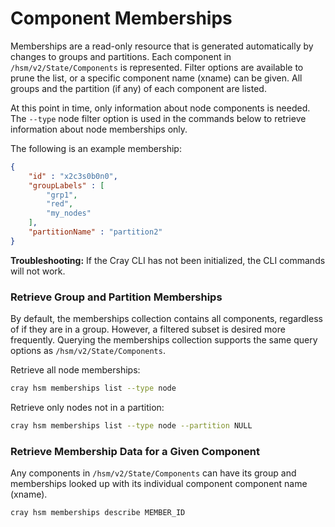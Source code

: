 # Component Memberships

Memberships are a read-only resource that is generated automatically by changes to groups and partitions. Each component in `/hsm/v2/State/Components` is represented. Filter options are available to prune the list, or a specific component name (xname) can be given. All groups and the partition \(if any\) of each component are listed.

At this point in time, only information about node components is needed. The `--type` node filter option is used in the commands below to retrieve information about node memberships only.

The following is an example membership:

```json
{
    "id" : "x2c3s0b0n0",
    "groupLabels" : [
        "grp1",
        "red",
        "my_nodes"
    ],
    "partitionName" : "partition2"
}
```

**Troubleshooting:** If the Cray CLI has not been initialized, the CLI commands will not work.

### Retrieve Group and Partition Memberships

By default, the memberships collection contains all components, regardless of if they are in a group. However, a filtered subset is desired more frequently. Querying the memberships collection supports the same query options as `/hsm/v2/State/Components`.

Retrieve all node memberships:

```bash
cray hsm memberships list --type node
```

Retrieve only nodes not in a partition:

```bash
cray hsm memberships list --type node --partition NULL
```

### Retrieve Membership Data for a Given Component

Any components in `/hsm/v2/State/Components` can have its group and memberships looked up with its individual component component name (xname).

```bash
cray hsm memberships describe MEMBER_ID
```

